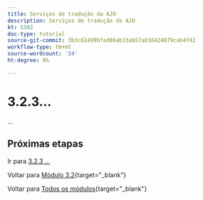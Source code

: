 ```yaml
---
title: Serviços de tradução da AJO
description: Serviços de tradução da AJO
kt: 5342
doc-type: tutorial
source-git-commit: 3b3c62499bfed86ab13a657a816424879cab4f42
workflow-type: tm+mt
source-wordcount: '24'
ht-degree: 8%

---
```


# 3.2.3...

...

## Próximas etapas

Ir para [3.2.3 ...](./ex2.md)

Voltar para [Módulo 3.2](./ajotranslationsvcs.md){target="_blank"}

Voltar para [Todos os módulos](./../../../overview.md){target="_blank"}

